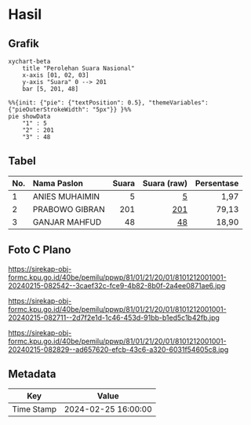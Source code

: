 # Hasil

## Grafik

```mermaid
xychart-beta
    title "Perolehan Suara Nasional"
    x-axis [01, 02, 03]
    y-axis "Suara" 0 --> 201
    bar [5, 201, 48]
```

```mermaid
%%{init: {"pie": {"textPosition": 0.5}, "themeVariables": {"pieOuterStrokeWidth": "5px"}} }%%
pie showData
    "1" : 5
    "2" : 201
    "3" : 48
```

## Tabel

| No. | Nama Paslon    | Suara | Suara (raw) | Persentase |
|:--- |:-------------- | -----:| -----------:| ----------:|
| 1   | ANIES MUHAIMIN | 5     | [5][p-1]    | 1,97       |
| 2   | PRABOWO GIBRAN | 201   | [201][p-2]  | 79,13      |
| 3   | GANJAR MAHFUD  | 48    | [48][p-3]   | 18,90      |


[p-1]: https://github.com/gigit-pemilu/pemilu-2024/blob/main/pilpres/hitung-suara/sub/81-maluku/sub/01-maluku-tengah/sub/21-teluk-elpaputih/sub/2001-waraka/sub/001-tps/sub/paslon-1.txt
[p-2]: https://github.com/gigit-pemilu/pemilu-2024/blob/main/pilpres/hitung-suara/sub/81-maluku/sub/01-maluku-tengah/sub/21-teluk-elpaputih/sub/2001-waraka/sub/001-tps/sub/paslon-2.txt
[p-3]: https://github.com/gigit-pemilu/pemilu-2024/blob/main/pilpres/hitung-suara/sub/81-maluku/sub/01-maluku-tengah/sub/21-teluk-elpaputih/sub/2001-waraka/sub/001-tps/sub/paslon-3.txt

## Foto C Plano

https://sirekap-obj-formc.kpu.go.id/40be/pemilu/ppwp/81/01/21/20/01/8101212001001-20240215-082542--3caef32c-fce9-4b82-8b0f-2a4ee0871ae6.jpg

https://sirekap-obj-formc.kpu.go.id/40be/pemilu/ppwp/81/01/21/20/01/8101212001001-20240215-082711--2d7f2e1d-1c46-453d-91bb-b1ed5c1b42fb.jpg

https://sirekap-obj-formc.kpu.go.id/40be/pemilu/ppwp/81/01/21/20/01/8101212001001-20240215-082829--ad657620-efcb-43c6-a320-6031f54605c8.jpg


## Metadata

| Key        | Value               |
| ---------- | ------------------- |
| Time Stamp | 2024-02-25 16:00:00 |



